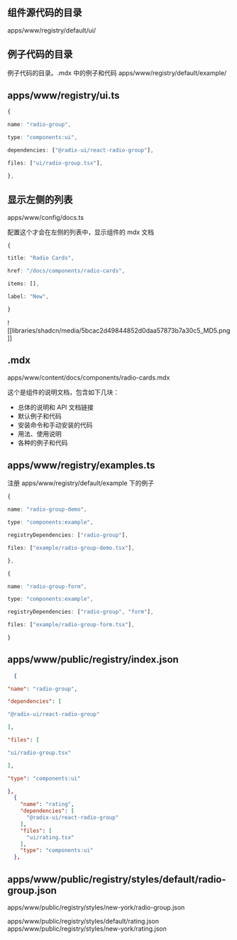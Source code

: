 ## 组件源代码的目录

apps/www/registry/default/ui/

## 例子代码的目录

例子代码的目录。.mdx 中的例子和代码
apps/www/registry/default/example/

## apps/www/registry/ui.ts

```ts
{

name: "radio-group",

type: "components:ui",

dependencies: ["@radix-ui/react-radio-group"],

files: ["ui/radio-group.tsx"],

},
```

## 显示左侧的列表

apps/www/config/docs.ts

配置这个才会在左侧的列表中，显示组件的 mdx 文档

```ts
{

title: "Radio Cards",

href: "/docs/components/radio-cards",

items: [],

label: "New",

}
```

![[libraries/shadcn/media/5bcac2d49844852d0daa57873b7a30c5_MD5.png]]

## .mdx

apps/www/content/docs/components/radio-cards.mdx

这个是组件的说明文档，包含如下几块：

- 总体的说明和 API 文档链接
- 默认例子和代码
- 安装命令和手动安装的代码
- 用法、使用说明
- 各种的例子和代码

## apps/www/registry/examples.ts

注册 apps/www/registry/default/example 下的例子

```ts
{

name: "radio-group-demo",

type: "components:example",

registryDependencies: ["radio-group"],

files: ["example/radio-group-demo.tsx"],

},

{

name: "radio-group-form",

type: "components:example",

registryDependencies: ["radio-group", "form"],

files: ["example/radio-group-form.tsx"],

}
```

## apps/www/public/registry/index.json

```json
  {

"name": "radio-group",

"dependencies": [

"@radix-ui/react-radio-group"

],

"files": [

"ui/radio-group.tsx"

],

"type": "components:ui"

},
  {
    "name": "rating",
    "dependencies": [
      "@radix-ui/react-radio-group"
    ],
    "files": [
      "ui/rating.tsx"
    ],
    "type": "components:ui"
  },
```

## apps/www/public/registry/styles/default/radio-group.json

apps/www/public/registry/styles/new-york/radio-group.json

apps/www/public/registry/styles/default/rating.json
apps/www/public/registry/styles/new-york/rating.json
